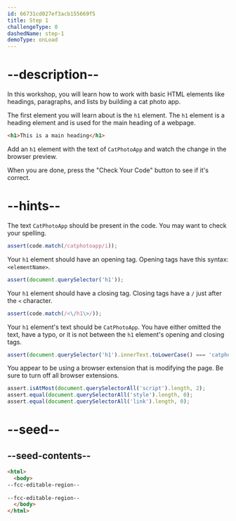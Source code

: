 ```yaml
---
id: 66731cd027ef3acb155669f5
title: Step 1
challengeType: 0
dashedName: step-1
demoType: onLoad
---
```


# --description--

In this workshop, you will learn how to work with basic HTML elements like headings, paragraphs, and lists by building a cat photo app. 

The first element you will learn about is the `h1` element. The `h1` element is a heading element and is used for the main heading of a webpage.

```html
<h1>This is a main heading</h1>
```

Add an `h1` element with the text of `CatPhotoApp` and watch
the change in the browser preview.

When you are done, press the "Check Your Code" button to see if it's correct.

# --hints--

The text `CatPhotoApp` should be present in the code. You may want to check your spelling.

```js
assert(code.match(/catphotoapp/i));
```

Your `h1` element should have an opening tag. Opening tags have this syntax: `<elementName>`.

```js
assert(document.querySelector('h1'));
```

Your `h1` element should have a closing tag. Closing tags have a `/` just after the `<` character.

```js
assert(code.match(/<\/h1\>/));
```

Your `h1` element's text should be `CatPhotoApp`. You have either omitted the text, have a typo, or it is not between the `h1` element's opening and closing tags.

```js
assert(document.querySelector('h1').innerText.toLowerCase() === 'catphotoapp');
```

You appear to be using a browser extension that is modifying the page. Be sure to turn off all browser extensions.

```js
assert.isAtMost(document.querySelectorAll('script').length, 2);
assert.equal(document.querySelectorAll('style').length, 0);
assert.equal(document.querySelectorAll('link').length, 0);
```

# --seed--

## --seed-contents--

```html
<html>
  <body>
--fcc-editable-region--
   
--fcc-editable-region--
  </body>
</html>
```
